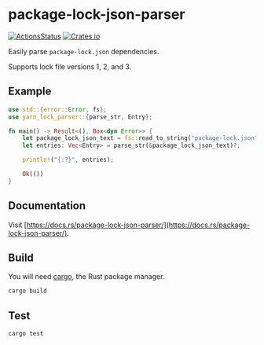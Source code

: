 # package-lock-json-parser

[![ActionsStatus](https://github.com/robertohuertasm/package-lock-json-parser/workflows/Build/badge.svg)](https://github.com/robertohuertasm/package-lock-json-parser/actions) [![Crates.io](https://img.shields.io/crates/v/package-lock-json-parser.svg)](https://crates.io/crates/package-lock-json-parser)

Easily parse `package-lock.json` dependencies.

Supports lock file versions 1, 2, and 3.

## Example

```rust
use std::{error::Error, fs};
use yarn_lock_parser::{parse_str, Entry};

fn main() -> Result<(), Box<dyn Error>> {
    let package_lock_json_text = fs::read_to_string("package-lock.json")?;
    let entries: Vec<Entry> = parse_str(&package_lock_json_text)?;

    println!("{:?}", entries);

    Ok(())
}
```

## Documentation

Visit [https://docs.rs/package-lock-json-parser/](https://docs.rs/package-lock-json-parser/).

## Build

You will need [cargo](https://doc.rust-lang.org/cargo/getting-started/installation.html), the Rust package manager.

```bash
cargo build
```

## Test

```bash
cargo test
```
